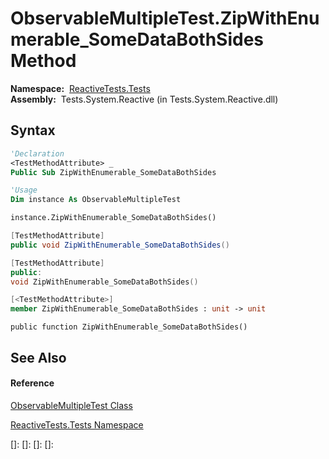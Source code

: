 # ObservableMultipleTest.ZipWithEnumerable\_SomeDataBothSides Method

**Namespace:**  [ReactiveTests.Tests](ReactiveTests.Tests\ReactiveTests.Tests.md)  
**Assembly:**  Tests.System.Reactive (in Tests.System.Reactive.dll)

## Syntax

```vb
'Declaration
<TestMethodAttribute> _
Public Sub ZipWithEnumerable_SomeDataBothSides
```

```vb
'Usage
Dim instance As ObservableMultipleTest

instance.ZipWithEnumerable_SomeDataBothSides()
```

```csharp
[TestMethodAttribute]
public void ZipWithEnumerable_SomeDataBothSides()
```

```c++
[TestMethodAttribute]
public:
void ZipWithEnumerable_SomeDataBothSides()
```

```fsharp
[<TestMethodAttribute>]
member ZipWithEnumerable_SomeDataBothSides : unit -> unit 
```

```jscript
public function ZipWithEnumerable_SomeDataBothSides()
```

## See Also

#### Reference

[ObservableMultipleTest Class](ObservableMultipleTest\ObservableMultipleTest.md)

[ReactiveTests.Tests Namespace](ReactiveTests.Tests\ReactiveTests.Tests.md)

[]: 
[]: 
[]: 
[]: 